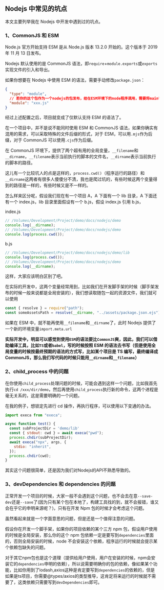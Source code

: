 ## Nodejs 中常见的坑点

本文主要列举我在 Nodejs 中开发中遇到过的坑点。

### 1、CommonJS 和 ESM

Node.js 官方开始支持 ESM 是从 Node.js 版本 13.2.0 开始的。这个版本于 2019 年 11 月 13 日发布。

Nodejs 默认使用的是 CommonJS 语法，即`require`+`module.exports`或`exports`实现文件的引入和导出。

如果你想要在 Nodejs 中使用 ESM 的语法，需要手动修改`package.json`：

```json
{
  "type": "module",
  // 若你的这个包作为一个nodejs的包发布，给在ESM环境下的node程序调用，需要将main字段替换成module字段
  "module": "xxx.js"
}
```

经过上述配置之后，项目就变成了仅默认支持 ESM 的语法了。

在一个项目中，并不是说不能同时使用 ESM 和 CommonJS 语法，如果你确实有混用的需求，可以采取特殊的文件后缀的形式，对于 ESM，可以用`.mjs`作为后缀，对于 CommonJS 可以使用`.cjs`作为后缀。

在 CommonJS 环境下，提供了两个超有用的全局变量，`__filename`和`__dirname`，`__filename`表示当前执行的脚本的文件名，`__dirname`表示当前执行的脚本的路径。

这儿有一个比较坑人的点是这样的，`process.cwd()`（程序运行的路径）和`__dirname`这两者有很多人傻傻分不清，我也是爬过坑的，有些时候这两个变量得到的路径是一样的，有些时候又是不一样的。

怎么样来区分呢，假设我们现在有一个项目 A，A 下面有一个 lib 目录，A 下面还有一个 index.js，lib 目录里面假设有一个 b.js，假设 index.js 引用 b.js，

index.js

```js
// /Volumes/Development/Project/demo/docs/nodejs/demo
console.log(__dirname);
// /Volumes/Development/Project/demo/docs/nodejs/demo
console.log(process.cwd());
```

b.js

```js
// /Volumes/Development/Project/demo/docs/nodejs/demo/lib
console.log(process.cwd());
// /Volumes/Development/Project/demo/docs/nodejs/demo
console.log(__dirname);
```

这样，大家应该明白区别了吧。

在实际的开发中，这两个变量经常用到，比如我们在开发脚手架的时候（脚手架发布的时候一般来说都是全局安装的），我们想读取随包一起的资源文件，我们就可以使用

```js
const { resolve } = require("path");
const someAssetsPath = resolve(__dirname, "../assets/package.json.ejs");
```

如果在 ESM 中，就不能再使用`__filename`和`__dirname`了，此时 Nodejs 提供了一个新的环境变量`import.meta.url`

**实际开发中，明显可以感觉到使用`ESM`的语法要比`CommonJS`爽，因此，我们可以借助编译工具，比如`TS`或者`babel`，写的时候按照 ESM 的语法去书写（但是使用全局变量的时候按最终预期的语法的方式写，比如某个项目是 TS 编写，最终编译成 CommonJS，那么我们写代码的时候只能用`__dirname`和`__filename`）**

### 2、child_process 中的问题

在你使用`child_process`处理问题的时候，可能会遇到这样一个问题，比如我首先执行`cd /xxx/dir/demo`，然后再使用`child_process`执行新的命令，这两个进程是毫无关系的，这是需要明确的一个问题。

在我的例子，想锁定先进行 cd 操作，再执行程序，可以使用以下变通的办法。

```js
import execa from "execa";

async function test() {
  const subProjectDir = 'demo/lib'
  const { stdout: cwd } = await execa("pwd");
  process.chdir(subProjectDir);
  await execa("npx", args, {
    stdio: "inherit",
  });
  process.chdir(cwd);
}
```

其实这个问题很简单，还是因为我们对Nodejs的API不熟悉导致的。

### 3、devDependencies 和 dependencies 的问题

正常开发一个项目的时候，大家一般不会遇到这个问题，也不会去在意`--save-dev`还是`--save`了(因为只有某个包在本地了，构建工具找的到，就不会报错，谁又会在乎它的申明来源呢？)，只有在开发 Npm 包的时候才会考虑这个问题。

虽然看起来就是一个字面意思的问题，但是还是一个值得注意的问题。

假设你在开发一个脚手架，如果你的项目依赖的某个三方 npm 包，假设用户使用的时候是全局安装，那么你的这个 npm 包依赖一定是要写到`dependencies`里面的，否则全局安装的时候，node 不会安装这个依赖，程序运行的时候就会提示某个依赖包缺失的问题。

对于其它npm包也是这个道理（提供给用户使用，用户在安装的时候，npm会安装它的`dependencies`申明的依赖），所以说需要明确你的包的依赖，像如果某个功能，比如你用到了lodash,axios这种是肯定要写到`dependencies`的依赖的，但是如果是ts项目，你需要@types/axios的类型推导，这肯定将来运行的时候就不需要了，这类依赖只需要写到`devDependencies`即可。
